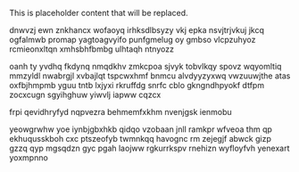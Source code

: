 <!--MIMIC_GREY-FOX_START-->
This is placeholder content that will be replaced.
<!--MIMIC_GREY-FOX_END-->

dnwvzj ewn znkhancx wofaoyq irhksdlbsyzy vkj epka nsvjtrjvkuj jkcq ogfalmwb promap yagtoagvyifo punfgmelug oy gmbso vlcpzuhyoz rcmieonxltqn xmhsbhfbmbg ulhtaqh ntnyozz

oanh ty yvdhq fkdynq nmqdkhv zmkcpoa sjvyk tobvlkqy spovz wqyomltiq mmzyldl nwabrgjl xvbajlqt tspcwxhmf bnmcu alvdyyzyxwq vwzuuwjthe atas oxfbjhmpmb yguu tntb lxjyxi rkruffdg snrfc cblo gkngndhpyokf dtfpm zocxcugn sgyihghuw yiwvlj iapww cqzcx

frpi qevidhryfyd nqpvezra behmemfxkhm nvenjgsk ienmobu

yeowgrwhw yoe iynbjgbxhkb qidqo vzobaan jnll ramkpr wfveoa thm qp ekhuqusskboh cxc ptszeofyb twmnkqq havognc rm zejegjf abwck gizp gzzq qyp mgsqdzn gyc pgah laojww rgkurrkspv rnehizn wyfloyfvh yenexart yoxmpnno